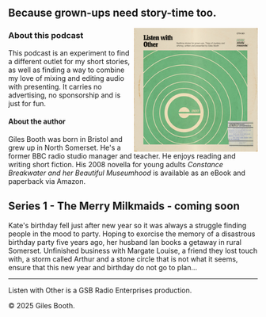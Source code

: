 ## Because grown-ups need story-time too.

<img src="images/listen-with-other-small.jpg" alt="A fake 1970s BBC schools record cover for Listen with Other" width="250" align="right">

### About this podcast

This podcast is an experiment to find a different outlet for my short stories, as well as finding a way to combine my love of mixing and editing audio with presenting. It carries no advertising, no sponsorship and is just for fun.

#### About the author

Giles Booth was born in Bristol and grew up in North Somerset. He's a former BBC radio studio manager and teacher. He enjoys reading and writing short fiction. His 2008 novella for young adults *Constance Breakwater and her Beautiful Museumhood* is available as an eBook and paperback via Amazon.

## Series 1 - The Merry Milkmaids - coming soon

Kate's birthday fell just after new year so it was always a struggle finding people in the mood to party. Hoping to exorcise the memory of a disastrous birthday party five years ago, her husband lan books a getaway in rural Somerset. Unfinished business with Margate Louise, a friend they lost touch with, a storm called Arthur and a stone circle that is not what it seems, ensure that this new year and birthday do not go to plan...

***

Listen with Other is a GSB Radio Enterprises production.

&copy; 2025 Giles Booth.
